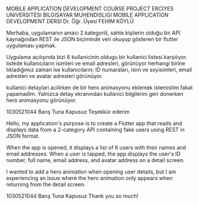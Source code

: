 MOBILE APPLICATION DEVELOPMENT COURSE PROJECT
ERCIYES UNIVERSITESI
BILGISAYAR MUHENDISLIGI
MOBILE APPLICATION DEVELOPMENT DERSI
Dr. Öğr. Üyesi FEHİM KÖYLÜ

Merhaba, uygulamanın amacı 2 kategorili, sahte kişilerin olduğu bir API kaynağından REST ile JSON biçiminde veri okuyup gösteren bir flutter uygulaması yapmak.

Uygulama açılışında bizi 6 kullanicinin oldugu bir kullanici listesi karşılıyor. listede kullanıcıların isimleri ve email adresleri, görünüyor
herhangi birine tıkladığımız zaman ise kullanıcıların;
ID numaraları, isim ve soyisimleri, email adresleri ve avatar adresleri görünüyor.

kullanici detaylari acilirken de bir hero animasyonu eklemek istemistim fakat yapamadim. Yalnizca detay ekranından kullanici bilgilerini geri donerken hero animasyonu görünüyor.

1030521044 Barış Tuna Kapusuz
Teşekkür ederim


Hello, my application's purpose is to create a Flutter app that reads and displays data from a 2-category API containing fake users using REST in JSON format.

When the app is opened, it displays a list of 6 users with their names and email addresses. When a user is tapped, the app displays the user's ID number, full name, email address, and avatar address on a detail screen.

I wanted to add a hero animation when opening user details, but I am experiencing an issue where the hero animation only appears when returning from the detail screen.

1030521044 Barış Tuna Kapusuz
Thank you so much!

